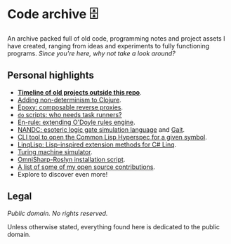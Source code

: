 # Code archive 🗄️

An archive packed full of old code, programming notes and project assets I have
created, ranging from ideas and experiments to fully functioning programs.
_Since you're here, why not take a look around?_


## Personal highlights

- [**Timeline of old projects outside this repo**](timeline.md).
- [Adding non-determinism to Clojure](2025/nondeterm-try).
- [Epoxy: composable reverse proxies](2022/epoxy).
- [`do` scripts: who needs task runners?](2022/do-scripts)
- [En-rule: extending O'Doyle rules engine](2024/en-rule).
- [NANDC: esoteric logic gate simulation language](2019/nandc) and [Gait](2022/gait).
- [CLI tool to open the Common Lisp Hyperspec for a given symbol](2022/clhs-lookup).
- [LinqLisp: Lisp-inspired extension methods for C\# Linq](2020/LinqLisp).
- [Turing machine simulator](2021/turing).
- [OmniSharp-Roslyn installation script](2018/omnisharp).
- [A list of some of my open source contributions](contributions.md).
- Explore to discover even more!


## Legal

_Public domain.  No rights reserved._

Unless otherwise stated, everything found here is dedicated to the public
domain.
